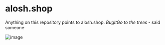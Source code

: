 # alosh.shop
Anything on this repository points to alosh.shop.
*BugItGo to the trees* - said someone

![image](https://github.com/aloshTM/alosh.shop/assets/74996153/c860320a-2927-4eb0-829e-d8e7ce5073a8)

